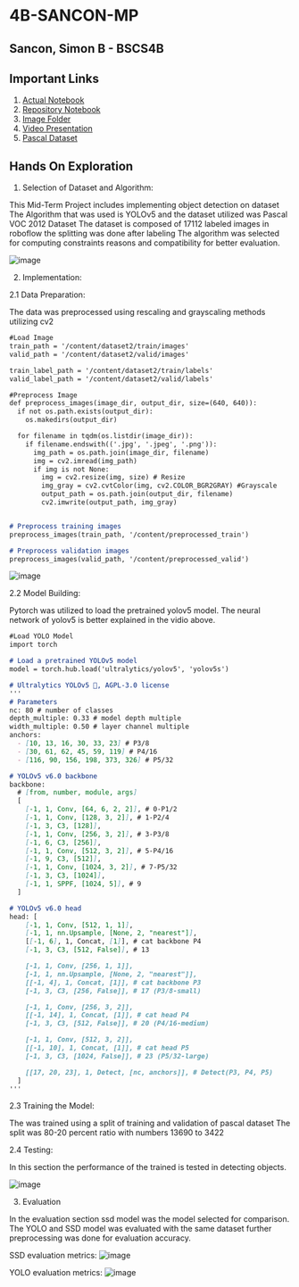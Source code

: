 # 4B-SANCON-MP
## Sancon, Simon B - BSCS4B

## Important Links
1. [Actual Notebook](https://colab.research.google.com/drive/1rrdgXE52Q9eUhjitGpq8t4xQCgBHm0Uv?usp=sharing)
2. [Repository Notebook](https://github.com/sancon-simon/CSST106-4B/blob/main/4B-SANCON-MP/code/4B_SANCON_MP.ipynb)
3. [Image Folder](https://github.com/sancon-simon/CSST106-4B/tree/main/4B-SANCON-MP/images)
4. [Video Presentation](https://github.com/sancon-simon/CSST106-4B/tree/main/4B-SANCON-MP/video)
5. [Pascal Dataset](https://public.roboflow.com/object-detection/pascal-voc-2012)

## Hands On Exploration

1. Selection of Dataset and Algorithm:
   
This Mid-Term Project includes implementing object detection on dataset
The Algorithm that was used is YOLOv5 and the dataset utilized was Pascal VOC 2012 Dataset
The dataset is composed of 17112 labeled images in roboflow the splitting was done after labeling
The algorithm was selected for computing constraints reasons and compatibility for better evaluation.

![image](https://github.com/user-attachments/assets/0f0210aa-5e56-4eb4-8e94-8d5d38f89cb9)

2. Implementation:

2.1 Data Preparation:

The data was preprocessed using rescaling and grayscaling methods utilizing cv2

```markdown
#Load Image
train_path = '/content/dataset2/train/images'
valid_path = '/content/dataset2/valid/images'

train_label_path = '/content/dataset2/train/labels'
valid_label_path = '/content/dataset2/valid/labels'

#Preprocess Image
def preprocess_images(image_dir, output_dir, size=(640, 640)):
  if not os.path.exists(output_dir):
    os.makedirs(output_dir)

  for filename in tqdm(os.listdir(image_dir)):
    if filename.endswith(('.jpg', '.jpeg', '.png')):
      img_path = os.path.join(image_dir, filename)
      img = cv2.imread(img_path)
      if img is not None:
        img = cv2.resize(img, size) # Resize
        img_gray = cv2.cvtColor(img, cv2.COLOR_BGR2GRAY) #Grayscale
        output_path = os.path.join(output_dir, filename)
        cv2.imwrite(output_path, img_gray)


# Preprocess training images
preprocess_images(train_path, '/content/preprocessed_train')

# Preprocess validation images
preprocess_images(valid_path, '/content/preprocessed_valid')
```

![image](https://github.com/user-attachments/assets/43722f3f-8820-4def-8ea5-9461fce04f96)

2.2 Model Building:

Pytorch was utilized to load the pretrained yolov5 model.
The neural network of yolov5 is better explained in the vidio above.

```markdown
#Load YOLO Model
import torch

# Load a pretrained YOLOv5 model
model = torch.hub.load('ultralytics/yolov5', 'yolov5s')

# Ultralytics YOLOv5 🚀, AGPL-3.0 license
'''
# Parameters
nc: 80 # number of classes
depth_multiple: 0.33 # model depth multiple
width_multiple: 0.50 # layer channel multiple
anchors:
  - [10, 13, 16, 30, 33, 23] # P3/8
  - [30, 61, 62, 45, 59, 119] # P4/16
  - [116, 90, 156, 198, 373, 326] # P5/32

# YOLOv5 v6.0 backbone
backbone:
  # [from, number, module, args]
  [
    [-1, 1, Conv, [64, 6, 2, 2]], # 0-P1/2
    [-1, 1, Conv, [128, 3, 2]], # 1-P2/4
    [-1, 3, C3, [128]],
    [-1, 1, Conv, [256, 3, 2]], # 3-P3/8
    [-1, 6, C3, [256]],
    [-1, 1, Conv, [512, 3, 2]], # 5-P4/16
    [-1, 9, C3, [512]],
    [-1, 1, Conv, [1024, 3, 2]], # 7-P5/32
    [-1, 3, C3, [1024]],
    [-1, 1, SPPF, [1024, 5]], # 9
  ]

# YOLOv5 v6.0 head
head: [
    [-1, 1, Conv, [512, 1, 1]],
    [-1, 1, nn.Upsample, [None, 2, "nearest"]],
    [[-1, 6], 1, Concat, [1]], # cat backbone P4
    [-1, 3, C3, [512, False]], # 13

    [-1, 1, Conv, [256, 1, 1]],
    [-1, 1, nn.Upsample, [None, 2, "nearest"]],
    [[-1, 4], 1, Concat, [1]], # cat backbone P3
    [-1, 3, C3, [256, False]], # 17 (P3/8-small)

    [-1, 1, Conv, [256, 3, 2]],
    [[-1, 14], 1, Concat, [1]], # cat head P4
    [-1, 3, C3, [512, False]], # 20 (P4/16-medium)

    [-1, 1, Conv, [512, 3, 2]],
    [[-1, 10], 1, Concat, [1]], # cat head P5
    [-1, 3, C3, [1024, False]], # 23 (P5/32-large)

    [[17, 20, 23], 1, Detect, [nc, anchors]], # Detect(P3, P4, P5)
  ]
'''
```

2.3 Training the Model:

The was trained using a split of training and validation of pascal dataset
The split was 80-20 percent ratio with numbers 13690 to 3422

2.4 Testing:

In this section the performance of the trained is tested in detecting objects.

![image](https://github.com/user-attachments/assets/9933b6f1-1aa2-4b6c-a8c2-f3ec3e821aeb)

3. Evaluation

In the evaluation section ssd model was the model selected for comparison.
The YOLO and SSD model was evaluated with the same dataset further preprocessing was done for evaluation accuracy.

SSD evaluation metrics:
![image](https://github.com/user-attachments/assets/40832bba-8827-46e8-8d2e-fc1885462068)

YOLO evaluation metrics:
![image](https://github.com/user-attachments/assets/b4259cb3-a18c-48a3-bd23-6a0993d1ce52)







